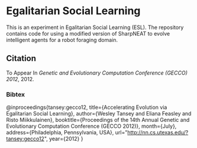 # Egalitarian Social Learning

This is an experiment in Egalitarian Social Learning (ESL). The repository contains code for using a modified version of SharpNEAT to evolve intelligent agents for a robot foraging domain.

## Citation

To Appear In _Genetic and Evolutionary Computation Conference (GECCO) 2012_, 2012.

### Bibtex

@inproceedings{tansey:gecco12,
title={Accelerating Evolution via Egalitarian Social Learning},
author={Wesley Tansey and Eliana Feasley and Risto Miikkulainen},
booktitle={Proceedings of the 14th Annual Genetic and Evolutionary Computation Conference (GECCO 2012)},
month={July},
address={Philadelphia, Pennsylvania, USA},
url="http://nn.cs.utexas.edu/?tansey:gecco12",
year={2012}
}